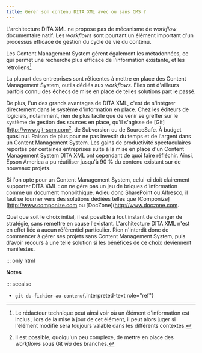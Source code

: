 ```yaml
---
title: Gérer son contenu DITA XML avec ou sans CMS ?
---
```


L\'architecture DITA XML ne propose pas de mécanisme de *workflow*
documentaire natif. Les *workflows* sont pourtant un élément important
d\'un processus efficace de gestion du cycle de vie du contenu.

Les Content Management System gèrent également les métadonnées, ce qui
permet une recherche plus efficace de l\'information existante, et les
rétroliens[^1].

La plupart des entreprises sont réticentes à mettre en place des Content
Management System, outils dédiés aux *workflows*. Elles ont d\'ailleurs
parfois connu des échecs de mise en place de telles solutions part le
passé.

De plus, l\'un des grands avantages de DITA XML, c\'est de s\'intégrer
directement dans le système d\'information en place. Chez les éditeurs
de logiciels, notamment, rien de plus facile que de venir se greffer sur
le système de gestion des sources en place, qu\'il s\'agisse de
\[Git\](<http://www.git-scm.com>[^2], de Subversion ou de SourceSafe. À
budget quasi nul. Raison de plus pour ne pas investir du temps et de
l\'argent dans un Content Management System. Les gains de productivité
spectaculaires reportés par certaines entreprises suite à la mise en
place d\'un Content Management System DITA XML ont cependant de quoi
faire réfléchir. Ainsi, Epson America a pu réutiliser jusqu\'à 90 % du
contenu existant sur de nouveaux projets.

Si l\'on opte pour un Content Management System, celui-ci doit
clairement supporter DITA XML : on ne gère pas un jeu de briques
d\'information comme un document monolithique. Adieu donc SharePoint ou
Alfresco, il faut se tourner vers des solutions dédiées telles que
\[Componize\](<http://www.componize.com> ou
\[DocZone\](<http://www.doczone.com>.

Quel que soit le choix initial, il est possible à tout instant de
changer de stratégie, sans remettre en cause l\'existant.
L\'architecture DITA XML n\'est en effet liée à aucun référentiel
particulier. Rien n\'interdit donc de commencer à gérer ses projets sans
Content Management System, puis d\'avoir recours à une telle solution si
les bénéfices de ce choix deviennent manifestes.

::: only
html

**Notes**


::: seealso
-   `git-du-fichier-au-contenu`{.interpreted-text role="ref"}


[^1]: Le rédacteur technique peut ainsi voir où un élément
    d\'information est inclus ; lors de la mise à jour de cet élément,
    il peut alors juger si l\'élément modifié sera toujours valable dans
    les différents contextes.

[^2]: Il est possible, quoiqu\'un peu complexe, de mettre en place des
    *workflows* sous Git *via* des branches.
